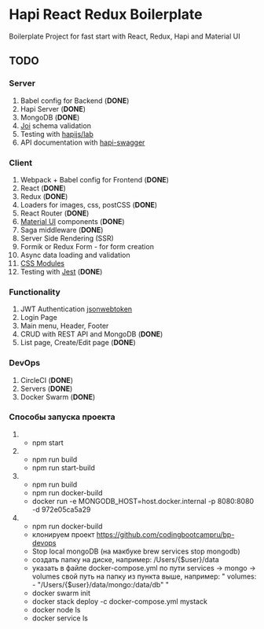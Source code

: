 # Hapi React Redux Boilerplate

Boilerplate Project for fast start with React, Redux, Hapi and Material UI

## TODO

### Server

1. Babel config for Backend (**DONE**)
1. Hapi Server (**DONE**)
1. MongoDB (**DONE**)
1. [Joi](https://github.com/hapijs/joi) schema validation
1. Testing with [hapijs/lab](https://github.com/hapijs/lab)
1. API documentation with [hapi-swagger](https://github.com/glennjones/hapi-swagger)

### Client

1. Webpack + Babel config for Frontend (**DONE**)
1. React (**DONE**)
1. Redux (**DONE**)
1. Loaders for images, css, postCSS (**DONE**)
1. React Router (**DONE**)
1. [Material UI](https://www.material-ui.com/) components (**DONE**)
1. Saga middleware (**DONE**)
1. Server Side Rendering (SSR)
1. Formik or Redux Form - for form creation
1. Async data loading and validation
1. [CSS Modules](https://github.com/css-modules/css-modules)
1. Testing with [Jest](https://facebook.github.io/jest/docs/en/tutorial-react.html) (**DONE**)

### Functionality

1. JWT Authentication [jsonwebtoken](https://github.com/auth0/node-jsonwebtoken)
1. Login Page
1. Main menu, Header, Footer
1. CRUD with REST API and MongoDB (**DONE**)
1. List page, Create/Edit page (**DONE**)

### DevOps

1. CircleCI (**DONE**)
1. Servers (**DONE**)
1. Docker Swarm (**DONE**)

### Способы запуска проекта
1. - npm start
2. - npm run build
   - npm run start-build
3. - npm run build
   - npm run docker-build
   - docker run -e MONGODB_HOST=host.docker.internal -p 8080:8080 -d 972e05ca5a29
4. - npm run docker-build
   - клонируем проект https://github.com/codingbootcampru/bp-devops
   - Stop local mongoDB (на макбуке brew services stop mongodb)
   - создать папку на диске, например: /Users/{$user}/data
   - указать в файле docker-compose.yml по пути services -> mongo -> volumes свой путь на папку из пункта выше, например: " volumes: - "/Users/{$user}/data/mongo:/data/db" "
   - docker swarm init
   - docker stack deploy -c docker-compose.yml mystack
   - docker node ls
   - docker service ls   
